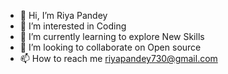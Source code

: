 - 👋 Hi, I’m Riya Pandey
- 👀 I’m interested in Coding
- 🌱 I’m currently learning to explore New Skills
- 💞️ I’m looking to collaborate on Open source
- 📫 How to reach me riyapandey730@gmail.com

<!---
riyapandey730/riyapandey730 is a ✨ special ✨ repository because its `README.md` (this file) appears on your GitHub profile.
You can click the Preview link to take a look at your changes.
--->
